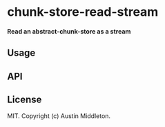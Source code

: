 # chunk-store-read-stream

#### Read an abstract-chunk-store as a stream

## Usage

## API

## License

MIT. Copyright (c) Austin Middleton.
